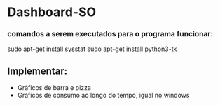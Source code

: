 # Dashboard-SO

### comandos a serem executados para o programa funcionar:

sudo apt-get install sysstat
sudo apt-get install python3-tk

## Implementar:

- Gráficos de barra e pizza
- Gráficos de consumo ao longo do tempo, igual no windows

